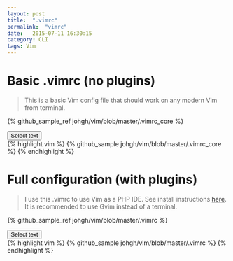 ```yaml
---
layout: post
title:  ".vimrc"
permalink:  "vimrc"
date:   2015-07-11 16:30:15
category: CLI
tags: Vim
---
```


# Basic .vimrc (no plugins)


> This is a basic Vim config file that should work on any modern Vim from terminal.

<script src="{{ "/scripts/selecttext.js" | prepend: site.baseurl }}"></script>

{% github_sample_ref johgh/vim/blob/master/.vimrc_core %}

<div> <button class="selectButton" data-id="#selectText1" type="button">Select text </button> </div>
<div id="selectText1">
{% highlight vim %}
{% github_sample johgh/vim/blob/master/.vimrc_core %}
{% endhighlight %}
</div>



# Full configuration (with plugins)

> I use this .vimrc to use Vim as a PHP IDE. See install instructions [here](https://github.com/johgh/vim/blob/master/README.markdown). It is recommended to use Gvim instead of a terminal.


{% github_sample_ref johgh/vim/blob/master/.vimrc %}

<div> <button class="selectButton" data-id="#selectText2" type="button">Select text </button> </div>
<div id="selectText2">
{% highlight vim %}
{% github_sample johgh/vim/blob/master/.vimrc %}
{% endhighlight %}
</div>


